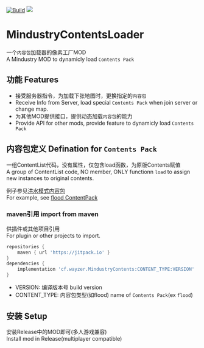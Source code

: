 [![Build](https://github.com/way-zer/MindustryContents/actions/workflows/build.yml/badge.svg?branch=master)](https://github.com/way-zer/MindustryContents/actions/workflows/build.yml)
[![](https://jitpack.io/v/way-zer/MindustryContents.svg)](https://jitpack.io/#way-zer/MindustryContents)
# MindustryContentsLoader
一个`内容包`加载器的像素工厂MOD  
A Mindustry MOD to dynamicly load `Contents Pack`

## 功能 Features
* 接受服务器指令，为加载下张地图时，更换指定的`内容包`
* Receive Info from Server, load special `Contents Pack` when join server or change map.
* 为其他MOD提供接口，提供动态加载`内容包`的能力
* Provide API for other mods, provide feature to dynamicly load `Contents Pack`

## 内容包定义 Defination for `Contents Pack`
一组ContentList代码，没有属性，仅包含load函数，为原版Contents赋值  
A group of ContentList code, NO member, ONLY functionn `load` to assign new instances to original contents.

例子参见[洪水模式内容包](./contents/flood)  
For example, see [flood ContentPack](./contents/flood)

### maven引用 import from maven
供插件或其他项目引用  
For plugin or other projects to import.
```groovy
repositories {
    maven { url 'https://jitpack.io' }
}
dependencies {
    implementation 'cf.wayzer.MindustryContents:CONTENT_TYPE:VERSION'
}
```
* VERSION: 编译版本号 build version
* CONTENT_TYPE: 内容包类型(如flood) name of `Contents Pack`(ex `flood`)

## 安装 Setup
安装Release中的MOD即可(多人游戏兼容)  
Install mod in Release(multiplayer compatible)
